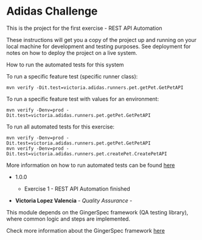 
# Adidas Challenge

This is the project for the first exercise - REST API Automation



These instructions will get you a copy of the project up and running on your local machine for development and testing purposes. See deployment for notes on how to deploy the project on a live system.


How to run the automated tests for this system

To run a specific feature test (specific runner class):
```
mvn verify -Dit.test=victoria.adidas.runners.pet.getPet.GetPetAPI
```

To run a specific feature test with values for an environment:
```
mvn verify -Denv=prod -Dit.test=victoria.adidas.runners.pet.getPet.GetPetAPI
```

To run all automated tests for this exercise:
```
mvn verify -Denv=prod -Dit.test=victoria.adidas.runners.pet.getPet.GetPetAPI
mvn verify -Denv=prod -Dit.test=victoria.adidas.runners.pet.createPet.CreatePetAPI
```
  
More information on how to run automated tests can be found [here](https://github.com/veepee-oss/gingerspec/wiki/Running-your-tests)



* 1.0.0
    * Exercise 1 - REST API Automation finished
    


* **Victoria Lopez Valencia** - *Quality Assurance* -

  
  
This module depends on the GingerSpec framework (QA testing library), where common logic and steps are implemented. 
  
Check more information about the GingerSpec framework [here](https://github.com/veepee-oss/gingerspec/wiki)  
